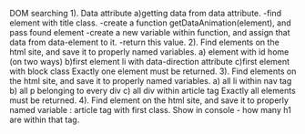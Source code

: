 DOM searching
1). Data attribute
a)getting data from data attribute.
-find element with title class.
-create a function getDataAnimation(element), and pass found element
-create a new variable within function, and assign that data from data-element to it.
-return this value.
2). Find elements on the html site, and save it to properly named variables.
a) element with id home (on two ways)
b)first element li with data-direction attribute
c)first element with block class
Exactly one element must be returned.
3). Find elements on the html site, and save it to properly named variables.
a) all li within nav tag
b) all p belonging to every div
c) all div within article tag
Exactly all elements must be returned.
4). Find element on the html site, and save it to properly named variable : article tag with first class.
Show in console - how many h1 are within that tag.